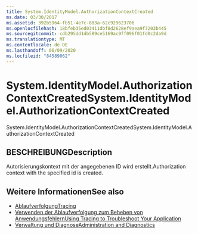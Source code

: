 ```yaml
---
title: System.IdentityModel.AuthorizationContextCreated
ms.date: 03/30/2017
ms.assetid: 392b5964-fb51-4e7c-883a-62c929623706
ms.openlocfilehash: 18bfeb35ed03411dbf8d2628ef9aea9f7203b445
ms.sourcegitcommit: cdb295dd1db589ce5169ac9ff096f01fd0c2da9d
ms.translationtype: MT
ms.contentlocale: de-DE
ms.lasthandoff: 06/09/2020
ms.locfileid: "84589062"
---
```

# <a name="systemidentitymodelauthorizationcontextcreated"></a><span data-ttu-id="caadc-102">System.IdentityModel.AuthorizationContextCreated</span><span class="sxs-lookup"><span data-stu-id="caadc-102">System.IdentityModel.AuthorizationContextCreated</span></span>
<span data-ttu-id="caadc-103">System.IdentityModel.AuthorizationContextCreated</span><span class="sxs-lookup"><span data-stu-id="caadc-103">System.IdentityModel.AuthorizationContextCreated</span></span>  
  
## <a name="description"></a><span data-ttu-id="caadc-104">BESCHREIBUNG</span><span class="sxs-lookup"><span data-stu-id="caadc-104">Description</span></span>  
 <span data-ttu-id="caadc-105">Autorisierungskontext mit der angegebenen ID wird erstellt.</span><span class="sxs-lookup"><span data-stu-id="caadc-105">Authorization context with the specified id is created.</span></span>  
  
## <a name="see-also"></a><span data-ttu-id="caadc-106">Weitere Informationen</span><span class="sxs-lookup"><span data-stu-id="caadc-106">See also</span></span>

- [<span data-ttu-id="caadc-107">Ablaufverfolgung</span><span class="sxs-lookup"><span data-stu-id="caadc-107">Tracing</span></span>](index.md)
- [<span data-ttu-id="caadc-108">Verwenden der Ablaufverfolgung zum Beheben von Anwendungsfehlern</span><span class="sxs-lookup"><span data-stu-id="caadc-108">Using Tracing to Troubleshoot Your Application</span></span>](using-tracing-to-troubleshoot-your-application.md)
- [<span data-ttu-id="caadc-109">Verwaltung und Diagnose</span><span class="sxs-lookup"><span data-stu-id="caadc-109">Administration and Diagnostics</span></span>](../index.md)

